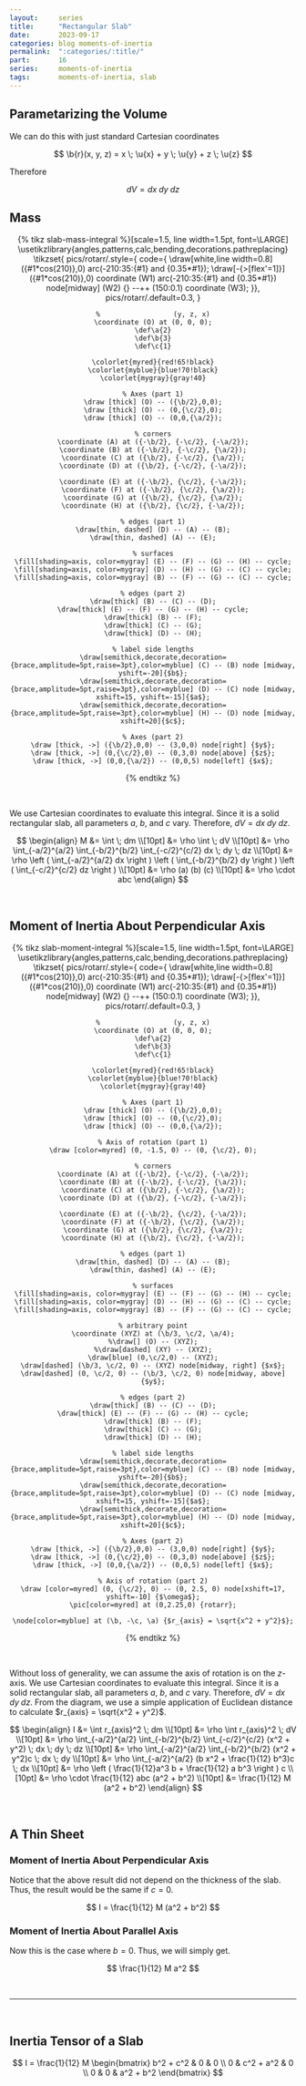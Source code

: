 ```yaml
---
layout:     series
title:      "Rectangular Slab"
date:       2023-09-17
categories: blog moments-of-inertia
permalink:  ":categories/:title/"
part:       16
series:     moments-of-inertia
tags:       moments-of-inertia, slab
---
```


## Parametarizing the Volume

We can do this with just standard Cartesian coordinates

$$
\b{r}(x, y, z) = x \; \u{x} + y \; \u{y} + z \; \u{z}
$$

Therefore

$$
dV = dx \; dy \; dz
$$

## Mass

<center>
{% tikz slab-mass-integral %}[scale=1.5, line width=1.5pt, font=\LARGE]
    \usetikzlibrary{angles,patterns,calc,bending,decorations.pathreplacing}
    \tikzset{
        pics/rotarr/.style={
            code={
            \draw[white,line width=0.8] ({#1*cos(210)},0) arc(-210:35:{#1} and {0.35*#1});
            \draw[-{>[flex'=1]}] ({#1*cos(210)},0) coordinate (W1) arc(-210:35:{#1} and {0.35*#1})
                node[midway] (W2) {} --++ (150:0.1) coordinate (W3);
        }},
        pics/rotarr/.default=0.3,
    }
    
    %                  (y, z, x)
    \coordinate (O) at (0, 0, 0);
    \def\a{2}
    \def\b{3}
    \def\c{1}

    \colorlet{myred}{red!65!black}
    \colorlet{myblue}{blue!70!black}
    \colorlet{mygray}{gray!40}

    % Axes (part 1)
    \draw [thick] (O) -- ({\b/2},0,0);
    \draw [thick] (O) -- (0,{\c/2},0);
    \draw [thick] (O) -- (0,0,{\a/2});

    % corners
    \coordinate (A) at ({-\b/2}, {-\c/2}, {-\a/2});
    \coordinate (B) at ({-\b/2}, {-\c/2}, {\a/2});
    \coordinate (C) at ({\b/2}, {-\c/2}, {\a/2});
    \coordinate (D) at ({\b/2}, {-\c/2}, {-\a/2});

    \coordinate (E) at ({-\b/2}, {\c/2}, {-\a/2});
    \coordinate (F) at ({-\b/2}, {\c/2}, {\a/2});
    \coordinate (G) at ({\b/2}, {\c/2}, {\a/2});
    \coordinate (H) at ({\b/2}, {\c/2}, {-\a/2});
    
    % edges (part 1)
    \draw[thin, dashed] (D) -- (A) -- (B);
    \draw[thin, dashed] (A) -- (E);

    % surfaces
    \fill[shading=axis, color=mygray] (E) -- (F) -- (G) -- (H) -- cycle;
    \fill[shading=axis, color=mygray] (D) -- (H) -- (G) -- (C) -- cycle;
    \fill[shading=axis, color=mygray] (B) -- (F) -- (G) -- (C) -- cycle;

    % edges (part 2)
    \draw[thick] (B) -- (C) -- (D);
    \draw[thick] (E) -- (F) -- (G) -- (H) -- cycle;
    \draw[thick] (B) -- (F);
    \draw[thick] (C) -- (G);
    \draw[thick] (D) -- (H);

    % label side lengths
    \draw[semithick,decorate,decoration={brace,amplitude=5pt,raise=3pt},color=myblue] (C) -- (B) node [midway, yshift=-20]{$b$};
    \draw[semithick,decorate,decoration={brace,amplitude=5pt,raise=3pt},color=myblue] (D) -- (C) node [midway, xshift=15, yshift=-15]{$a$};
    \draw[semithick,decorate,decoration={brace,amplitude=5pt,raise=3pt},color=myblue] (H) -- (D) node [midway, xshift=20]{$c$};

    % Axes (part 2)
    \draw [thick, ->] ({\b/2},0,0) -- (3,0,0) node[right] {$y$};
    \draw [thick, ->] (0,{\c/2},0) -- (0,3,0) node[above] {$z$};
    \draw [thick, ->] (0,0,{\a/2}) -- (0,0,5) node[left] {$x$};

{% endtikz %}
</center>

<br>

We use Cartesian coordinates to evaluate this integral. Since it is a solid rectangular slab, all parameters $a$, $b$, and $c$ vary. Therefore, $dV = d x \; dy \; d z$.

$$
\begin{align}
    M &= \int \; dm \\[10pt]
    &= \rho \int \; dV \\[10pt]
    &= \rho \int_{-a/2}^{a/2} \int_{-b/2}^{b/2} \int_{-c/2}^{c/2} dx \; dy \; dz \\[10pt]
    &= \rho \left ( \int_{-a/2}^{a/2} dx \right ) \left ( \int_{-b/2}^{b/2} dy \right ) \left ( \int_{-c/2}^{c/2} dz \right ) \\[10pt]
    &= \rho (a) (b) (c) \\[10pt]
    &= \rho \cdot abc
\end{align}
$$

<br>

## Moment of Inertia About Perpendicular Axis

<center>
{% tikz slab-moment-integral %}[scale=1.5, line width=1.5pt, font=\LARGE]
    \usetikzlibrary{angles,patterns,calc,bending,decorations.pathreplacing}
    \tikzset{
        pics/rotarr/.style={
            code={
            \draw[white,line width=0.8] ({#1*cos(210)},0) arc(-210:35:{#1} and {0.35*#1});
            \draw[-{>[flex'=1]}] ({#1*cos(210)},0) coordinate (W1) arc(-210:35:{#1} and {0.35*#1})
                node[midway] (W2) {} --++ (150:0.1) coordinate (W3);
        }},
        pics/rotarr/.default=0.3,
    }
    
    %                  (y, z, x)
    \coordinate (O) at (0, 0, 0);
    \def\a{2}
    \def\b{3}
    \def\c{1}

    \colorlet{myred}{red!65!black}
    \colorlet{myblue}{blue!70!black}
    \colorlet{mygray}{gray!40}

    % Axes (part 1)
    \draw [thick] (O) -- ({\b/2},0,0);
    \draw [thick] (O) -- (0,{\c/2},0);
    \draw [thick] (O) -- (0,0,{\a/2});

    % Axis of rotation (part 1)
    \draw [color=myred] (0, -1.5, 0) -- (0, {\c/2}, 0);

    % corners
    \coordinate (A) at ({-\b/2}, {-\c/2}, {-\a/2});
    \coordinate (B) at ({-\b/2}, {-\c/2}, {\a/2});
    \coordinate (C) at ({\b/2}, {-\c/2}, {\a/2});
    \coordinate (D) at ({\b/2}, {-\c/2}, {-\a/2});

    \coordinate (E) at ({-\b/2}, {\c/2}, {-\a/2});
    \coordinate (F) at ({-\b/2}, {\c/2}, {\a/2});
    \coordinate (G) at ({\b/2}, {\c/2}, {\a/2});
    \coordinate (H) at ({\b/2}, {\c/2}, {-\a/2});

    % edges (part 1)
    \draw[thin, dashed] (D) -- (A) -- (B);
    \draw[thin, dashed] (A) -- (E);

    % surfaces
    \fill[shading=axis, color=mygray] (E) -- (F) -- (G) -- (H) -- cycle;
    \fill[shading=axis, color=mygray] (D) -- (H) -- (G) -- (C) -- cycle;
    \fill[shading=axis, color=mygray] (B) -- (F) -- (G) -- (C) -- cycle;

    % arbitrary point
    \coordinate (XYZ) at (\b/3, \c/2, \a/4);
    %\draw[] (O) -- (XYZ);
    %\draw[dashed] (XY) -- (XYZ);
    \draw[blue] (0,\c/2,0) -- (XYZ);
    \draw[dashed] (\b/3, \c/2, 0) -- (XYZ) node[midway, right] {$x$};
    \draw[dashed] (0, \c/2, 0) -- (\b/3, \c/2, 0) node[midway, above] {$y$};

    % edges (part 2)
    \draw[thick] (B) -- (C) -- (D);
    \draw[thick] (E) -- (F) -- (G) -- (H) -- cycle;
    \draw[thick] (B) -- (F);
    \draw[thick] (C) -- (G);
    \draw[thick] (D) -- (H);

    % label side lengths
    \draw[semithick,decorate,decoration={brace,amplitude=5pt,raise=3pt},color=myblue] (C) -- (B) node [midway, yshift=-20]{$b$};
    \draw[semithick,decorate,decoration={brace,amplitude=5pt,raise=3pt},color=myblue] (D) -- (C) node [midway, xshift=15, yshift=-15]{$a$};
    \draw[semithick,decorate,decoration={brace,amplitude=5pt,raise=3pt},color=myblue] (H) -- (D) node [midway, xshift=20]{$c$};

    % Axes (part 2)
    \draw [thick, ->] ({\b/2},0,0) -- (3,0,0) node[right] {$y$};
    \draw [thick, ->] (0,{\c/2},0) -- (0,3,0) node[above] {$z$};
    \draw [thick, ->] (0,0,{\a/2}) -- (0,0,5) node[left] {$x$};

    % Axis of rotation (part 2)
    \draw [color=myred] (0, {\c/2}, 0) -- (0, 2.5, 0) node[xshift=17, yshift=-10] {$\omega$};
    \pic[color=myred] at (0,2.25,0) {rotarr};

    \node[color=myblue] at (\b, -\c, \a) {$r_{axis} = \sqrt{x^2 + y^2}$};

{% endtikz %}
</center>

<br>

Without loss of generality, we can assume the axis of rotation is on the $z$-axis. We use Cartesian coordinates to evaluate this integral. Since it is a solid rectangular slab, all parameters $a$, $b$, and $c$ vary. Therefore, $dV = d x \; dy \; d z$. From the diagram, we use a simple application of Euclidean distance to calculate $r_{axis} = \sqrt{x^2 + y^2}$.

$$
\begin{align}
    I &= \int r_{axis}^2 \; dm \\[10pt]
    &= \rho \int r_{axis}^2 \; dV \\[10pt]
    &= \rho \int_{-a/2}^{a/2} \int_{-b/2}^{b/2} \int_{-c/2}^{c/2} (x^2 + y^2) \; dx \; dy \; dz \\[10pt]
    &= \rho \int_{-a/2}^{a/2} \int_{-b/2}^{b/2} (x^2 + y^2)c \; dx \; dy \\[10pt]
    &= \rho \int_{-a/2}^{a/2} (b x^2 + \frac{1}{12} b^3)c \; dx \\[10pt]
    &= \rho \left ( \frac{1}{12}a^3 b + \frac{1}{12} a b^3 \right ) c \\[10pt]
    &= \rho \cdot \frac{1}{12} abc (a^2 + b^2) \\[10pt]
    &= \frac{1}{12} M (a^2 + b^2)
\end{align}
$$

<br>

## A Thin Sheet

### Moment of Inertia About Perpendicular Axis

Notice that the above result did not depend on the thickness of the slab. Thus, the result would be the same if $c = 0$. 

$$
I = \frac{1}{12} M (a^2 + b^2)
$$

### Moment of Inertia About Parallel Axis

Now this is the case where $b = 0$. Thus, we will simply get.

$$
\frac{1}{12} M a^2
$$

<br>

---

<br>

## Inertia Tensor of a Slab

$$
I = \frac{1}{12} M \begin{bmatrix}
    b^2 + c^2 & 0 & 0 \\
    0  & c^2 + a^2 & 0 \\
    0  & 0 & a^2 + b^2
\end{bmatrix}
$$